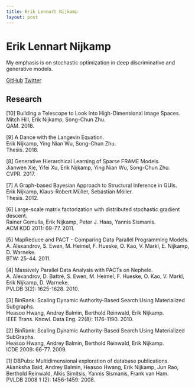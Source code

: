 ```yaml
---
title: Erik Lennart Nijkamp
layout: post
---
```


# Erik Lennart Nijkamp

My emphasis is on stochastic optimization in deep discriminative and generative models.

[GitHub](https://github.com/enijkamp)  [Twitter](https://twitter.com/erik_nijkamp)

## Research

[10] Building a Telescope to Look Into High-Dimensional Image Spaces.<br />
Mitch Hill, Erik Nijkamp, Song-Chun Zhu.<br />
QAM. 2018.

[9] A Dance with the Langevin Equation.<br />
Erik Nijkamp, Ying Nian Wu, Song-Chun Zhu.<br />
Thesis. 2018.

[8] Generative Hierarchical Learning of Sparse FRAME Models.<br />
Jianwen Xie, Yifei Xu, Erik Nijkamp, Ying Nian Wu, Song-Chun Zhu.<br />
CVPR. 2017.

[7] A Graph-based Bayesian Approach to Structural Inference in GUIs.<br />
Erik Nijkamp, Klaus-Robert Müller, Sebastian Möller.<br />
Thesis. 2012.

[6] Large-scale matrix factorization with distributed stochastic gradient descent.<br />
Rainer Gemulla, Erik Nijkamp, Peter J. Haas, Yannis Sismanis.<br />
ACM KDD 2011: 69-77. 2011.

[5] MapReduce and PACT - Comparing Data Parallel Programming Models.<br />
A. Alexandrov, S. Ewen, M. Heimel, F. Hueske, O. Kao, V. Markl, E. Nijkamp, D. Warneke.<br />
BTW: 25-44. 2011.

[4] Massively Parallel Data Analysis with PACTs on Nephele.<br />
A. Alexandrov, D. Battré, S. Ewen, M. Heimel, F. Hueske, O. Kao, V. Markl, Erik Nijkamp, D. Warneke.<br />
PVLDB 3(2): 1625-1628. 2010.

[3] BinRank: Scaling Dynamic Authority-Based Search Using Materialized Subgraphs.<br />
Heasoo Hwang, Andrey Balmin, Berthold Reinwald, Erik Nijkamp.<br />
IEEE Trans. Knowl. Data Eng. 22(8): 1176-1190. 2010.

[2] BinRank: Scaling Dynamic Authority-Based Search Using Materialized SubGraphs.<br />
Heasoo Hwang, Andrey Balmin, Berthold Reinwald, Erik Nijkamp.<br />
ICDE 2009: 66-77. 2009.

[1] DBPubs: Multidimensional exploration of database publications.<br />
Akanksha Baid, Andrey Balmin, Heasoo Hwang, Erik Nijkamp, Jun Rao, Berthold Reinwald, Alkis Simitsis, Yannis Sismanis, Frank van Ham.<br />
PVLDB 2008 1 (2): 1456-1459. 2008.